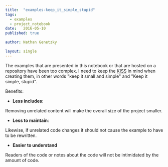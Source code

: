 ```yaml
---
title:  "examples-keep_it_simple_stupid"
tags:
  - examples
  - project_notebook
date:   2016-05-10
published: true

author: Nathan Genetzky

layout: single
---
```


The examples that are presented in this notebook or that are hosted on a repository
have been too complex. I need to keep the [KISS][wp1] in mind when creating them,
in other words "keep it small and simple" and "Keep it simple, stupid".

Benefits:
- **Less includes**:

Removing unrelated content will make the overall size of the project smaller.

- **Less to maintain**:

Likewise, if unrelated code changes it should not cause the example to have to be
rewritten.

- **Easier to understand**

Readers of the code or notes about the code will not be intimidated by the amount
of code.

[wp1]: https://en.wikipedia.org/wiki/KISS_principle
